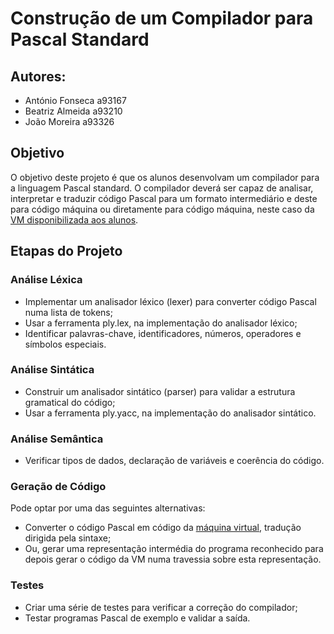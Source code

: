 # Construção de um Compilador para Pascal Standard

## Autores:
    
* António Fonseca a93167
* Beatriz Almeida a93210
* João Moreira a93326


## Objetivo
O objetivo deste projeto é que os alunos desenvolvam um compilador para a linguagem Pascal standard.
O compilador deverá ser capaz de analisar, interpretar e traduzir código Pascal para um formato intermediário e deste para código máquina ou diretamente para código máquina, neste caso da [VM disponibilizada aos alunos](https://ewvm.epl.di.uminho.pt).

## Etapas do Projeto

### Análise Léxica

* Implementar um analisador léxico (lexer) para converter código Pascal numa lista de tokens;
* Usar a ferramenta ply.lex, na implementação do analisador léxico;
* Identificar palavras-chave, identificadores, números, operadores e símbolos especiais.

### Análise Sintática

* Construir um analisador sintático (parser) para validar a estrutura gramatical do código;
* Usar a ferramenta ply.yacc, na implementação do analisador sintático.

### Análise Semântica

* Verificar tipos de dados, declaração de variáveis e coerência do código.

### Geração de Código

Pode optar por uma das seguintes alternativas:

* Converter o código Pascal em código da [máquina virtual](https://ewvm.epl.di.uminho.pt), tradução dirigida pela sintaxe;
* Ou, gerar uma representação intermédia do programa reconhecido para depois gerar o código da VM
numa travessia sobre esta representação.

### Testes

* Criar uma série de testes para verificar a correção do compilador;
* Testar programas Pascal de exemplo e validar a saída.
